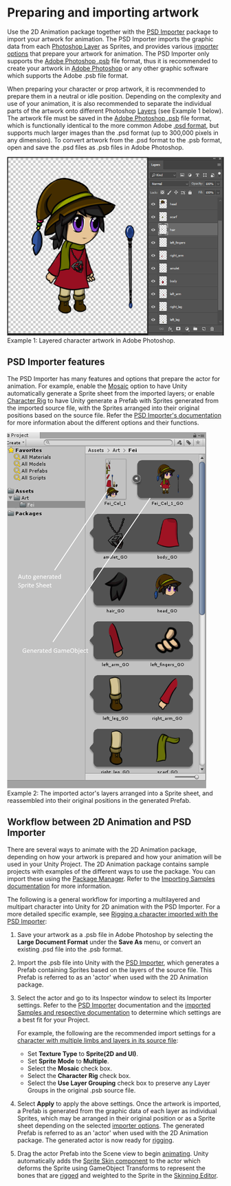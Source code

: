 # Preparing and importing artwork
Use the 2D Animation package together with the [PSD Importer](https://docs.unity3d.com/Packages/com.unity.2d.psdimporter@latest) package to import your artwork for animation. The PSD Importer imports the graphic data from each [Photoshop Layer](https://helpx.adobe.com/photoshop/using/layer-basics.html) as Sprites, and provides various [importer options](#psd-importer-features) that prepare your artwork for animation. The PSD Importer only supports the [Adobe Photoshop .psb](https://helpx.adobe.com/photoshop/using/file-formats.html#large_document_format_psb) file format, thus it is recommended to create your artwork in [Adobe Photoshop](https://www.adobe.com/products/photoshop.html) or any other graphic software which supports the Adobe .psb file format.

When preparing your character or prop artwork, it is recommended to prepare them in a neutral or idle position. Depending on the complexity and use of your animation, it is also recommended to separate the individual parts of the artwork onto different Photoshop [Layers](https://helpx.adobe.com/photoshop/using/layer-basics.html) (see Example 1 below). The artwork file must be saved in the [Adobe Photoshop .psb](https://helpx.adobe.com/photoshop/using/file-formats.html#large_document_format_psb) file format, which is functionally identical to the more common Adobe [.psd format](https://helpx.adobe.com/photoshop/using/file-formats.html#photoshop_format_psd), but supports much larger images than the .psd format (up to 300,000 pixels in any dimension). To convert artwork from the .psd format to the .psb format, open and save the .psd files as .psb files in Adobe Photoshop.

![](images/2DAnimationV2_PSDLayers.png)<br/>Example 1: Layered character artwork in Adobe Photoshop.

## PSD Importer features
The PSD Importer has many features and options that prepare the actor for animation. For example, enable the [Mosaic](https://docs.unity3d.com/Packages/com.unity.2d.psdimporter@latest/index.html?subfolder=/manual/PSD-importer-properties.html%23Mosiac) option to have Unity automatically generate a Sprite sheet from the imported layers; or enable [Character Rig](https://docs.unity3d.com/Packages/com.unity.2d.psdimporter@latest/index.html?subfolder=/manual/PSD-importer-properties.html%23character-rig) to have Unity generate a Prefab with Sprites generated from the imported source file, with the Sprites arranged into their original positions based on the source file. Refer the [PSD Importer's documentation](https://docs.unity3d.com/Packages/com.unity.2d.psdimporter@latest) for more information about the different options and their functions.

![](images/2DAnimationV2_Mosaic_Prefab.png)<br/>Example 2: The imported actor's layers arranged into a Sprite sheet, and reassembled into their original positions in the generated Prefab.

## Workflow between 2D Animation and PSD Importer
There are several ways to animate with the 2D Animation package, depending on how your artwork is prepared and how your animation will be used in your Unity Project. The 2D Animation package contains sample projects with examples of the different ways to use the package. You can import these using the [Package Manager](https://docs.unity3d.com/Manual/Packages.html). Refer to the [Importing Samples documentation](Examples.md) for more information.

The following is a general workflow for importing a multilayered and multipart character into Unity for 2D animation with the PSD Importer. For a more detailed specific example, see [Rigging a character imported with the PSD Importer](ex-psd-importer.md):

1. Save your artwork as a .psb file in Adobe Photoshop by selecting the __Large Document Format__ under the __Save As__ menu, or convert an existing .psd file into the .psb format.

2. Import the .psb file into Unity with the [PSD Importer](https://docs.unity3d.com/Packages/com.unity.2d.psdimporter@latest), which generates a Prefab containing Sprites based on the layers of the source file. This Prefab is referred to as an 'actor' when used with the 2D Animation package.

3. Select the actor and go to its Inspector window to select its Importer settings. Refer to the [PSD Importer](https://docs.unity3d.com/Packages/com.unity.2d.psdimporter@latest) documentation and the [imported Samples and respective documentation](Examples.md) to determine which settings are a best fit for your Project.

   For example, the following are the recommended import settings for a [character with multiple limbs and layers in its source file](ex-psd-importer.md):
    * Set **Texture Type** to __Sprite(2D and UI)__.
    * Set **Sprite Mode** to __Multiple__.
    * Select the __Mosaic__ check box.
    * Select the __Character Rig__ check box.
    * Select the __Use Layer Grouping__ check box to preserve any Layer Groups in the original .psb source file.

4. Select __Apply__ to apply the above settings. Once the artwork is imported, a Prefab is generated from the graphic data of each layer as individual Sprites, which may be arranged in their original position or as a Sprite sheet depending on the selected [importer options](#psd-importer-features). The generated Prefab is referred to as an 'actor' when used with the 2D Animation package. The generated actor is now ready for [rigging](CharacterRig.md).

5. Drag the actor Prefab into the Scene view to begin [animating](Animating-actor.md). Unity automatically adds the [Sprite Skin component](SpriteSkin.md) to the actor which deforms the Sprite using GameObject Transforms to represent the bones that are [rigged](CharacterRig.md) and weighted to the Sprite  in the [Skinning Editor](SkinningEditor.md).
